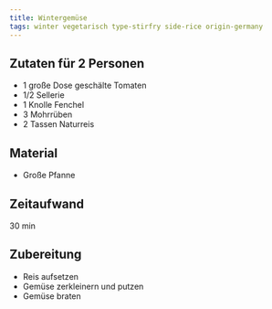 ```yaml
---
title: Wintergemüse
tags: winter vegetarisch type-stirfry side-rice origin-germany
---
```

## Zutaten für 2 Personen
 * 1 große Dose geschälte Tomaten
 * 1/2 Sellerie
 * 1 Knolle Fenchel
 * 3 Mohrrüben
 * 2 Tassen Naturreis

## Material
 * Große Pfanne

## Zeitaufwand
 30 min

## Zubereitung
 * Reis aufsetzen
 * Gemüse zerkleinern und putzen
 * Gemüse braten
